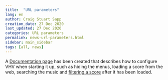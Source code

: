 ```yaml
---
title:  "URL parameters"
lang: en
author: Craig Stuart Sapp
creation_date: 27 Dec 2020
last_updated: 27 Dec 2020
categories: URL parameters
permalink: news-url-parameters.html
sidebar: main_sidebar
tags: [all, news]
---
```


A <a href="/topics/url-parameters">Documentation page</a> has been
created that describes how to configure VHV when starting it up, 
such as hiding the menus, loading a score from the web, searching
the music and <a href="/filter">filtering a score<a/> after it has
been loaded.



